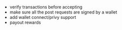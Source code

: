 - verify transactions before accepting
- make sure all the post requests are signed by a wallet
- add wallet connect/privy support
- payout rewards